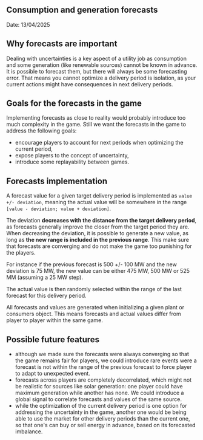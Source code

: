 ## Consumption and generation forecasts

Date: 13/04/2025

## Why forecasts are important

Dealing with uncertainties is a key aspect of a utility job as consumption and
some generation (like renewable sources) cannot be known in advance. It is
possible to forecast them, but there will always be some forecasting error. That
means you cannot optimize a delivery period is isolation, as your current
actions might have consequences in next delivery periods.

## Goals for the forecasts in the game

Implementing forecasts as close to reality would probably introduce too much
complexity in the game. Still we want the forecasts in the game to address the
following goals:

- encourage players to account for next periods when optimizing the current
  period,
- expose players to the concept of uncertainty,
- introduce some replayability between games.

## Forecasts implementation

A forecast value for a given target delivery period is implemented as
`value +/- deviation`, meaning the actual value will be somewhere in the range
`[value - deviation; value + deviation]`.

The deviation **decreases with the distance from the target delivery period**,
as forecasts generally improve the closer from the target period they are. When
decreasing the deviation, it is possible to generate a new value, as long as
**the new range is included in the previous range**. This make sure that
forecasts are converging and do not make the game too punishing for the players.

For instance if the previous forecast is 500 +/- 100 MW and the new deviation is
75 MW, the new value can be either 475 MW, 500 MW or 525 MM (assuming a 25 MW
step).

The actual value is then randomly selected within the range of the last forecast
for this delivery period.

All forecasts and values are generated when initializing a given plant or
consumers object. This means forecasts and actual values differ from player to
player within the same game.

## Possible future features

- although we made sure the forecasts were always converging so that the game
  remains fair for players, we could introduce rare events were a forecast is
  not within the range of the previous forecast to force player to adapt to
  unexpected event.
- forecasts across players are completely decorrelated, which might not be
  realistic for sources like solar generation: one player could have maximum
  generation while another has none. We could introduce a global signal to
  correlate forecasts and values of the same source.
- while the optimization of the current delivery period is one option for
  addressing the uncertainty in the game, another one would be being able to use
  the market for other delivery periods than the current one, so that one's can
  buy or sell energy in advance, based on its forecasted imbalance.
